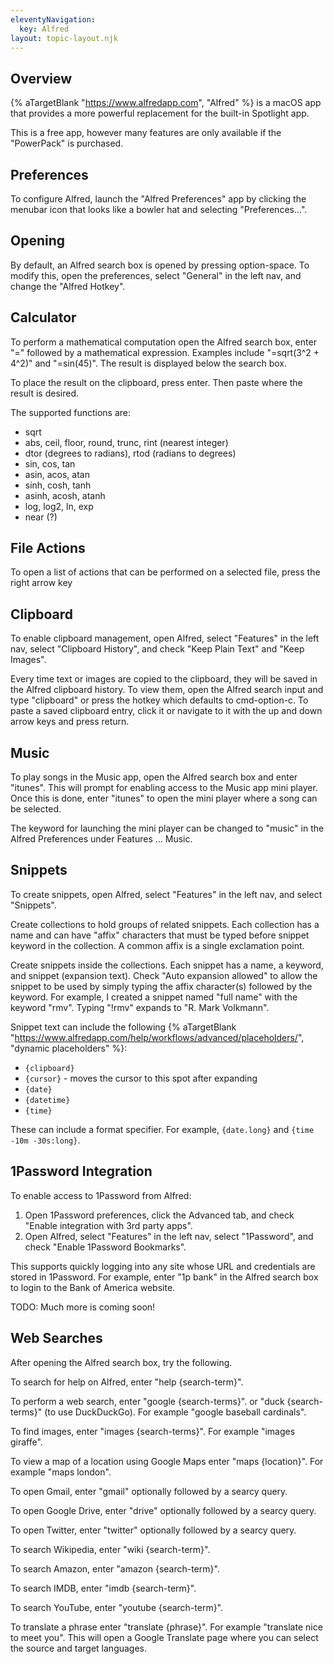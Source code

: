 ```yaml
---
eleventyNavigation:
  key: Alfred
layout: topic-layout.njk
---
```


## Overview

{% aTargetBlank "https://www.alfredapp.com", "Alfred" %} is a macOS app
that provides a more powerful replacement for the built-in Spotlight app.

This is a free app, however many features are
only available if the "PowerPack" is purchased.

## Preferences

To configure Alfred, launch the "Alfred Preferences" app
by clicking the menubar icon that looks like a bowler hat
and selecting "Preferences...".

## Opening

By default, an Alfred search box is opened by pressing option-space.
To modify this, open the preferences, select "General" in the left nav,
and change the "Alfred Hotkey".

## Calculator

To perform a mathematical computation open the Alfred search box,
enter "=" followed by a mathematical expression.
Examples include "=sqrt(3^2 + 4^2)" and "=sin(45)".
The result is displayed below the search box.

To place the result on the clipboard, press enter.
Then paste where the result is desired.

The supported functions are:

- sqrt
- abs, ceil, floor, round, trunc, rint (nearest integer)
- dtor (degrees to radians), rtod (radians to degrees)
- sin, cos, tan
- asin, acos, atan
- sinh, cosh, tanh
- asinh, acosh, atanh
- log, log2, ln, exp
- near (?)

## File Actions

To open a list of actions that can be performed on a selected file,
press the right arrow key

## Clipboard

To enable clipboard management,
open Alfred, select "Features" in the left nav,
select "Clipboard History", and check "Keep Plain Text" and "Keep Images".

Every time text or images are copied to the clipboard,
they will be saved in the Alfred clipboard history.
To view them, open the Alfred search input and type "clipboard"
or press the hotkey which defaults to cmd-option-c.
To paste a saved clipboard entry, click it or
navigate to it with the up and down arrow keys and press return.

## Music

To play songs in the Music app, open the Alfred search box and enter "itunes".
This will prompt for enabling access to the Music app mini player.
Once this is done, enter "itunes" to open the mini player
where a song can be selected.

The keyword for launching the mini player can be changed to "music"
in the Alfred Preferences under Features ... Music.

## Snippets

To create snippets, open Alfred, select "Features" in the left nav,
and select "Snippets".

Create collections to hold groups of related snippets.
Each collection has a name and can have "affix" characters
that must be typed before snippet keyword in the collection.
A common affix is a single exclamation point.

Create snippets inside the collections.
Each snippet has a name, a keyword, and snippet (expansion text).
Check "Auto expansion allowed" to allow the snippet to be used
by simply typing the affix character(s) followed by the keyword.
For example, I created a snippet named "full name" with the keyword "rmv".
Typing "!rmv" expands to "R. Mark Volkmann".

Snippet text can include the following {% aTargetBlank
"https://www.alfredapp.com/help/workflows/advanced/placeholders/",
"dynamic placeholders" %}:

- `{clipboard}`
- `{cursor}` - moves the cursor to this spot after expanding
- `{date}`
- `{datetime}`
- `{time}`

These can include a format specifier.
For example, `{date.long}` and `{time -10m -30s:long}`.

## 1Password Integration

To enable access to 1Password from Alfred:

1. Open 1Password preferences, click the Advanced tab,
   and check "Enable integration with 3rd party apps".
1. Open Alfred, select "Features" in the left nav,
   select "1Password", and check "Enable 1Password Bookmarks".

This supports quickly logging into any site
whose URL and credentials are stored in 1Password.
For example, enter "1p bank" in the Alfred search box
to login to the Bank of America website.

TODO: Much more is coming soon!

## Web Searches

After opening the Alfred search box, try the following.

To search for help on Alfred, enter "help {search-term}".

To perform a web search, enter "google {search-terms}".
or "duck {search-terms}" (to use DuckDuckGo).
For example "google baseball cardinals".

To find images, enter "images {search-terms}".
For example "images giraffe".

To view a map of a location using Google Maps enter "maps {location}".
For example "maps london".

To open Gmail, enter "gmail" optionally followed by a searcy query.

To open Google Drive, enter "drive" optionally followed by a searcy query.

To open Twitter, enter "twitter" optionally followed by a searcy query.

To search Wikipedia, enter "wiki {search-term}".

To search Amazon, enter "amazon {search-term}".

To search IMDB, enter "imdb {search-term}".

To search YouTube, enter "youtube {search-term}".

To translate a phrase enter "translate {phrase}".
For example "translate nice to meet you".
This will open a Google Translate page where
you can select the source and target languages.
